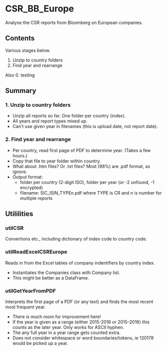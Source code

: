 # CSR_BB_Europe
Analyse the CSR reports from Bloomberg on European companies.

## Contents
Various stages below.
1. Unzip to country folders
2. Find year and rearrange 

Also 0. testing

## Summary
### 1. Unzip to country folders
- Unzip all reports so far. One folder per country (index). 
- All years and report types mixed up. 
- Can't use given year in filenames (this is upload date, not report date).

### 2. Find year and rearrange 
- Per country, read first page of PDF to determine year. (Takes a few hours.)
- Copy that file to year folder within country.
- What about .htm files? Or .txt files? Most (98%) are .pdf format, so ignore.
- Output format:
	- folder per country (2-digit ISO), folder per year (or -2 unfound, -1 encrypted)
	- filename: SIC\_ISIN\_TYPEn.pdf where TYPE is CR and _n_ is number for multiple reports

## Utililities
### utilCSR
Convertions etc., including dictionary of index code to country code.

### utilReadExcelCSREurope
Reads in from the Excel tables of company indentifiers by country index. 

- Instantiates the Companies class with Company list. 
- This might be better as a DataFrame.

### utilGetYearFromPDF
Interprets the first page of a PDF (or any text) and finds the most recent most frequent year.
- There is much room for improvement here!
- If the year is given as a range (either 2015-2016 or 2015-2016) this counts as the later year. Only works for ASCII hyphen.
- The any full year in a year range gets counted extra.
- Does not consider whitespace or word boundaries/tokens, ie 120178 would be picked up a year.

